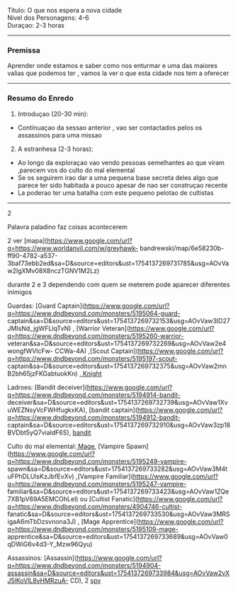 Titulo: O que nos espera a nova cidade  
 Nivel dos Personagens: 4-6  
Duraçao: 2-3 horas

* * *

### Premissa

Aprender onde estamos e saber como nos enturmar e uma das maiores valias que
podemos ter , vamos la ver o que esta cidade nos tem a oferecer

* * *

### Resumo do Enredo

  1. Introduçao (20-30 min):  

  * Continuaçao da sessao anterior , vao ser contactados pelos os assassinos para uma missao

  2. A estranhesa (2-3 horas):  

  * Ao longo da exploraçao vao vendo pessoas semelhantes ao que viram ,parecem vos do culto do mal elemental
  * Se os seguirem irao dar a uma pequena base secreta deles algo que parece ter sido habitada a pouco apesar de nao ser construçao recente
  * La poderao ter uma batalha com este pequeno pelotao de cultistas

* * *

2

Palavra paladino faz coisas acontecerem

2 ver
[mapa](https://www.google.com/url?q=https://www.worldanvil.com/w/greyhawk-
bandrewski/map/6e58230b-ff90-4782-a537-3baf73ebb2ed&sa=D&source=editors&ust=1754137269731785&usg=AOvVaw2lgXMv08X8nczTGNV1M2Lz)

durante 2 e 3 dependendo com quem se meterem pode aparecer diferentes inimigos  
  
Guardas: [Guard
Captain](https://www.google.com/url?q=https://www.dndbeyond.com/monsters/5195064-guard-
captain&sa=D&source=editors&ust=1754137269732153&usg=AOvVaw3ID27JMIsNd_jgWFLlqTvN)
, [Warrior
Veteran](https://www.google.com/url?q=https://www.dndbeyond.com/monsters/5195260-warrior-
veteran&sa=D&source=editors&ust=1754137269732269&usg=AOvVaw2e4wongfWVIcFw-
CCWa-4A) ,[Scout
Captain](https://www.google.com/url?q=https://www.dndbeyond.com/monsters/5195197-scout-
captain&sa=D&source=editors&ust=1754137269732375&usg=AOvVaw2mnB2bh65jzFKGabtuokKn)
,[
Knight](https://www.google.com/url?q=https://www.dndbeyond.com/monsters/4904816-knight&sa=D&source=editors&ust=1754137269732499&usg=AOvVaw20C6BMPkVKzHca1PkxujkK)

Ladroes: [Bandit
deceiver](https://www.google.com/url?q=https://www.dndbeyond.com/monsters/5194914-bandit-
deceiver&sa=D&source=editors&ust=1754137269732739&usg=AOvVaw1XvuWEZNsyVcFWHfugkxKA),
[bandit
captain](https://www.google.com/url?q=https://www.dndbeyond.com/monsters/5194912-bandit-
captain&sa=D&source=editors&ust=1754137269732910&usg=AOvVaw3zp18BVDbt5yQ7viaIdF6S),
[bandit](https://www.google.com/url?q=https://www.dndbeyond.com/monsters/5194915-bandit&sa=D&source=editors&ust=1754137269733011&usg=AOvVaw1Tgki9dVTneyUMnU5ZX2jn)

Culto do mal elemental:[
Mage](https://www.google.com/url?q=https://www.dndbeyond.com/monsters/4831023-mage&sa=D&source=editors&ust=1754137269733177&usg=AOvVaw1g-YTzAujB_Do_75x8lSAm),
[Vampire
Spawn](https://www.google.com/url?q=https://www.dndbeyond.com/monsters/5195249-vampire-
spawn&sa=D&source=editors&ust=1754137269733282&usg=AOvVaw3M4tuFPhDLUlsKzJbfEvXv)
,[Vampire
Familiar](https://www.google.com/url?q=https://www.dndbeyond.com/monsters/5195247-vampire-
familiar&sa=D&source=editors&ust=1754137269733423&usg=AOvVaw1ZQe7XB1pV69A5EMCOhLel)
ou [Cultist
Fanatic](https://www.google.com/url?q=https://www.dndbeyond.com/monsters/4904746-cultist-
fanatic&sa=D&source=editors&ust=1754137269733530&usg=AOvVaw3MRSigaA6mTbDzsvnona3J)
, [Mage
Apprentice](https://www.google.com/url?q=https://www.dndbeyond.com/monsters/5195109-mage-
apprentice&sa=D&source=editors&ust=1754137269733689&usg=AOvVaw0qDWiG6v4d3-Y_Mzw96Qyu)

Assassinos:
[Assassin](https://www.google.com/url?q=https://www.dndbeyond.com/monsters/5194904-assassin&sa=D&source=editors&ust=1754137269733984&usg=AOvVaw2vXJ5lKoVlL8yHMRzuA-
CD), 2
[spy](https://www.google.com/url?q=https://www.dndbeyond.com/monsters/5195217-spy&sa=D&source=editors&ust=1754137269734185&usg=AOvVaw3WFMYoCJ_MPJaynQQwjJGn)
























